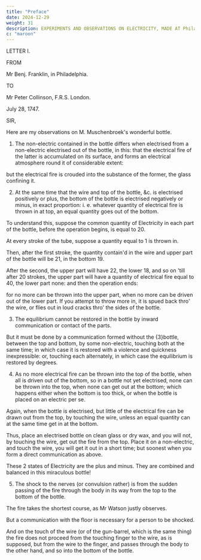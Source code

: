 ```yaml
---
title: "Preface"
date: 2024-12-29
weight: 31
description: EXPERIMENTS AND OBSERVATIONS ON ELECTRICITY, MADE AT Philadelphia in America
c: "maroon"
---
```




LETTER I.

FROM

Mr Benj. Franklin, in Philadelphia.

TO

Mr Peter Collinson, F.R.S. London.

July 28, 1747.

SIR,

<!-- TTHE necessary trouble of copying long letters, which perhaps when they come to your hands may contain nothing new, or worth your reading (so quick is the progress made with you in Electricity) half discourages me from writing any more on that subject. -->

Here are my observations on M. Muschenbroek's wonderful bottle.


1. The non-electric contained in the bottle differs when electrised from a non-electric electrised out of the bottle, in this: that the electrical fire of the latter is accumulated on its surface, and forms an electrical atmosphere round it of considerable extent: 

but the electrical fire is crouded into the substance of the former, the glass confining it.

2. At the same time that the wire and top of the bottle, &c. is electrised positively or plus, the bottom of the bottle is electrised negatively or minus, in exact proportion: i. e. whatever quantity of electrical fire is thrown in at top, an equal quantity goes out of the bottom.

To understand this, suppose the common quantity of Electricity in each part of the bottle, before the operation begins, is equal to 20.

At every stroke of the tube, suppose a quantity equal to 1 is thrown in.

Then, after the first stroke, the quantity contain'd in the wire and upper part of the bottle will be 21, in the bottom 19. 

After the second, the upper part will have 22, the lower 18, and so on 'till after 20 strokes, the upper part will have a quantity of electrical fire equal to 40, the lower part none: and then the operation ends: 

for no more can be thrown into the upper part, when no more can be driven out of the lower part. If you attempt to throw more in, it is spued back thro' the wire, or flies out in loud cracks thro' the sides of the bottle.


3. The equilibrium cannot be restored in the bottle by inward communication or contact of the parts.

But it must be done by a communication formed without the {3}bottle, between the top and bottom, by some non-electric, touching both at the same time; in which case it is restored with a violence and quickness inexpressible: or, touching each alternately, in which case the equilibrium is restored by degrees.


4. As no more electrical fire can be thrown into the top of the bottle, when all is driven out of the bottom, so in a bottle not yet electrised, none can be thrown into the top, when none can get out at the bottom; which happens either when the bottom is too thick, or when the bottle is placed on an electric per se. 

Again, when the bottle is electrised, but little of the electrical fire can be drawn out from the top, by touching the wire, unless an equal quantity can at the same time get in at the bottom. 

Thus, place an electrised bottle on clean glass or dry wax, and you will not, by touching the wire, get out the fire from the top. Place it on a non-electric, and touch the wire, you will get it out in a short time; but soonest when you form a direct communication as above.

These 2 states of Electricity are the plus and minus. They are combined and balanced in this miraculous bottle!

<!-- situated and related to each other in a manner that I can by no means comprehend! If it were possible that a bottle should in one part contain a quantity of air strongly comprest, and in another part a perfect vacuum, we know the equilibrium would be instantly restored within. 

But here we have a bottle containing at the same time a plenum of electrical fire, and a vacuum of the same fire; and yet {4}the equilibrium cannot be restored between them but by a communication without! though the plenum presses violently to expand, and the hungry vacuum seems to attract as violently in order to be filled. -->

5. The shock to the nerves (or convulsion rather) is from the sudden passing of the fire through the body in its way from the top to the bottom of the bottle.

The fire takes the shortest course, as Mr Watson justly observes.

But a communication with the floor is necessary for a person to be shocked.

<!-- ; for he that holds the bottle with one hand, and touches the wire with the other, will be shock'd as much, though his shoes be dry, or even standing on wax, as otherwise.  -->

And on the touch of the wire (or of the gun-barrel, which is the same thing) the fire does not proceed from the touching finger to the wire, as is supposed, but from the wire to the finger, and passes through the body to the other hand, and so into the bottom of the bottle.


